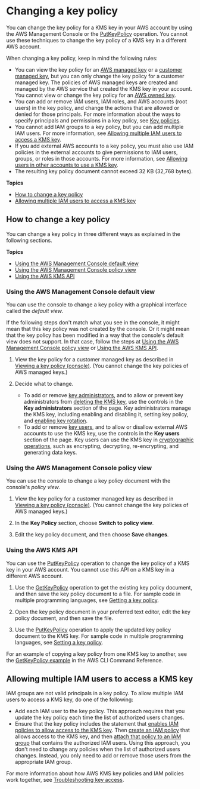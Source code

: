 # Changing a key policy<a name="key-policy-modifying"></a>

You can change the key policy for a KMS key in your AWS account by using the AWS Management Console or the [PutKeyPolicy](https://docs.aws.amazon.com/kms/latest/APIReference/API_PutKeyPolicy.html) operation\. You cannot use these techniques to change the key policy of a KMS key in a different AWS account\.

When changing a key policy, keep in mind the following rules:
+ You can view the key policy for an [AWS managed key](concepts.md#aws-managed-cmk) or a [customer managed key](concepts.md#customer-cmk), but you can only change the key policy for a customer managed key\. The policies of AWS managed keys are created and managed by the AWS service that created the KMS key in your account\. You cannot view or change the key policy for an [AWS owned key](concepts.md#aws-owned-cmk)\.
+ You can add or remove IAM users, IAM roles, and AWS accounts \(root users\) in the key policy, and change the actions that are allowed or denied for those principals\. For more information about the ways to specify principals and permissions in a key policy, see [Key policies](key-policies.md)\.
+ You cannot add IAM groups to a key policy, but you can add multiple IAM users\. For more information, see [Allowing multiple IAM users to access a KMS key](#key-policy-modifying-multiple-iam-users)\.
+ If you add external AWS accounts to a key policy, you must also use IAM policies in the external accounts to give permissions to IAM users, groups, or roles in those accounts\. For more information, see [Allowing users in other accounts to use a KMS key](key-policy-modifying-external-accounts.md)\.
+ The resulting key policy document cannot exceed 32 KB \(32,768 bytes\)\.

**Topics**
+ [How to change a key policy](#key-policy-modifying-how-to)
+ [Allowing multiple IAM users to access a KMS key](#key-policy-modifying-multiple-iam-users)

## How to change a key policy<a name="key-policy-modifying-how-to"></a>

You can change a key policy in three different ways as explained in the following sections\.

**Topics**
+ [Using the AWS Management Console default view](#key-policy-modifying-how-to-console-default-view)
+ [Using the AWS Management Console policy view](#key-policy-modifying-how-to-console-policy-view)
+ [Using the AWS KMS API](#key-policy-modifying-how-to-api)

### Using the AWS Management Console default view<a name="key-policy-modifying-how-to-console-default-view"></a>

You can use the console to change a key policy with a graphical interface called the *default view*\.

If the following steps don't match what you see in the console, it might mean that this key policy was not created by the console\. Or it might mean that the key policy has been modified in a way that the console's default view does not support\. In that case, follow the steps at [Using the AWS Management Console policy view](#key-policy-modifying-how-to-console-policy-view) or [Using the AWS KMS API](#key-policy-modifying-how-to-api)\.

1. View the key policy for a customer managed key as described in [Viewing a key policy \(console\)](key-policy-viewing.md#key-policy-viewing-console)\. \(You cannot change the key policies of AWS managed keys\.\)

1. Decide what to change\.
   + To add or remove [key administrators](key-policies.md#key-policy-default-allow-administrators), and to allow or prevent key administrators from [deleting the KMS key](deleting-keys.md), use the controls in the **Key administrators** section of the page\. Key administrators manage the KMS key, including enabling and disabling it, setting key policy, and [enabling key rotation](rotate-keys.md)\.
   + To add or remove [key users](key-policies.md#key-policy-default-allow-users), and to allow or disallow external AWS accounts to use the KMS key, use the controls in the **Key users** section of the page\. Key users can use the KMS key in [cryptographic operations](concepts.md#cryptographic-operations), such as encrypting, decrypting, re\-encrypting, and generating data keys\.

### Using the AWS Management Console policy view<a name="key-policy-modifying-how-to-console-policy-view"></a>

You can use the console to change a key policy document with the console's *policy view*\.

1. View the key policy for a customer managed key as described in [Viewing a key policy \(console\)](key-policy-viewing.md#key-policy-viewing-console)\. \(You cannot change the key policies of AWS managed keys\.\)

1. In the **Key Policy** section, choose **Switch to policy view**\.

1. Edit the key policy document, and then choose **Save changes**\.

### Using the AWS KMS API<a name="key-policy-modifying-how-to-api"></a>

You can use the [PutKeyPolicy](https://docs.aws.amazon.com/kms/latest/APIReference/API_PutKeyPolicy.html) operation to change the key policy of a KMS key in your AWS account\. You cannot use this API on a KMS key in a different AWS account\.

1. Use the [GetKeyPolicy](https://docs.aws.amazon.com/kms/latest/APIReference/API_GetKeyPolicy.html) operation to get the existing key policy document, and then save the key policy document to a file\. For sample code in multiple programming languages, see [Getting a key policy](programming-key-policies.md#get-policy)\.

1. Open the key policy document in your preferred text editor, edit the key policy document, and then save the file\.

1. Use the [PutKeyPolicy](https://docs.aws.amazon.com/kms/latest/APIReference/API_PutKeyPolicy.html) operation to apply the updated key policy document to the KMS key\. For sample code in multiple programming languages, see [Setting a key policy](programming-key-policies.md#put-policy)\.

For an example of copying a key policy from one KMS key to another, see the [GetKeyPolicy example](https://docs.aws.amazon.com/cli/latest/reference/kms/get-key-policy.html#examples) in the AWS CLI Command Reference\.

## Allowing multiple IAM users to access a KMS key<a name="key-policy-modifying-multiple-iam-users"></a>

IAM groups are not valid principals in a key policy\. To allow multiple IAM users to access a KMS key, do one of the following:
+ Add each IAM user to the key policy\. This approach requires that you update the key policy each time the list of authorized users changes\.
+ Ensure that the key policy includes the statement that [enables IAM policies to allow access to the KMS key](key-policies.md#key-policy-default-allow-root-enable-iam)\. Then [create an IAM policy](https://docs.aws.amazon.com/IAM/latest/UserGuide/access_policies_managed-using.html#create-managed-policy-console) that allows access to the KMS key, and then [attach that policy to an IAM group](https://docs.aws.amazon.com/IAM/latest/UserGuide/access_policies_managed-using.html#attach-managed-policy-console) that contains the authorized IAM users\. Using this approach, you don't need to change any policies when the list of authorized users changes\. Instead, you only need to add or remove those users from the appropriate IAM group\.

For more information about how AWS KMS key policies and IAM policies work together, see [Troubleshooting key access](policy-evaluation.md)\.